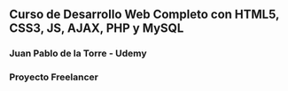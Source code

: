 ## Curso de Desarrollo Web Completo con HTML5, CSS3, JS, AJAX, PHP y MySQL
### Juan Pablo de la Torre - Udemy

### Proyecto Freelancer
